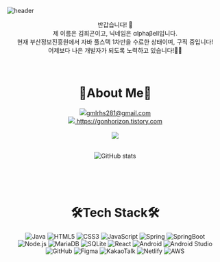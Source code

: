 ![header](https://capsule-render.vercel.app/api?type=waving&height=300&text=αlphaβell%20&fontAlignY=40&desc=Hui%20Gon%20Kim&descAlignY=55&color=auto)
<div align=center>
반갑습니다! 👋<br/>
제 이름은 김희곤이고, 닉네임은 αlphaβell입니다.<br/>
현재 부산정보진흥원에서 자바 풀스택 1차반을 수료한 상태이며, 구직 중입니다!<br/>
어제보다 나은 개발자가 되도록 노력하고 있습니다!🏃‍♂️<br/><br/><br/>

<h1>🥔About Me🥔</h1>
<a href="mailto:gmlrhs281@gmail.com" target="_blank">
<img src="https://img.shields.io/badge/Gmail-D14836?style=flat-square&logo=gmail&logoColor=white"/>gmlrhs281@gmail.com
</a><br/>
<a href="https://gonhorizon.tistory.com/" target="_blank">
<img src="https://img.shields.io/badge/Tistory-000000?style=flat-square&logo=tistory&logoColor=white"/> https://gonhorizon.tistory.com
</a><br/><br/>

<div align = "center">
  <a href="https://github.com/kimhuigon/github-readme-stats">
    <img align="center" src="https://github-readme-stats.vercel.app/api/top-langs?username=kimhuigon&layout=compact&langs_count=10&bg_color=45,C33764,1D2671&title_color=ffffff&text_color=ffffff&hide_border=False" />
  </a>
</div>
<br/>

![GitHub stats](https://github-readme-stats.vercel.app/api?username=kimhuigon)

<br/><br/><br/>

<h1>🛠️Tech Stack🛠️</h1>

![Java](https://img.shields.io/badge/java-%23ED8B00.svg?style=for-the-badge&logo=openjdk&logoColor=white)
![HTML5](https://img.shields.io/badge/html5-%23E34F26.svg?style=for-the-badge&logo=html5&logoColor=white)
![CSS3](https://img.shields.io/badge/css3-%231572B6.svg?style=for-the-badge&logo=css3&logoColor=white)
![JavaScript](https://img.shields.io/badge/javascript-%23323330.svg?style=for-the-badge&logo=javascript&logoColor=%23F7DF1E)
![Spring](https://img.shields.io/badge/spring-%236DB33F.svg?style=for-the-badge&logo=spring&logoColor=white)
![SpringBoot](https://img.shields.io/badge/springboot-%6DB33F.svg?style=for-the-badge&logo=springboot&logoColor=white)<br/>
![Node.js](https://img.shields.io/badge/nodedotjs-%5FA04E.svg?style=for-the-badge&logo=nodedotjs&logoColor=white)
![MariaDB](https://img.shields.io/badge/MariaDB-003545?style=for-the-badge&logo=mariadb&logoColor=white)
![SQLite](https://img.shields.io/badge/sqlite-%2307405e.svg?style=for-the-badge&logo=sqlite&logoColor=white)
![React](https://img.shields.io/badge/react-%2320232a.svg?style=for-the-badge&logo=react&logoColor=%2361DAFB)
![Android](https://img.shields.io/badge/Android-3DDC84?style=for-the-badge&logo=android&logoColor=white)
![Android Studio](https://img.shields.io/badge/android%20studio-346ac1?style=for-the-badge&logo=android%20studio&logoColor=white)<br/>
![GitHub](https://img.shields.io/badge/github-%23121011.svg?style=for-the-badge&logo=github&logoColor=white)
![Figma](https://img.shields.io/badge/figma-%23F24E1E.svg?style=for-the-badge&logo=figma&logoColor=white)
![KakaoTalk](https://img.shields.io/badge/kakaotalk-ffcd00.svg?style=for-the-badge&logo=kakaotalk&logoColor=000000)
![Netlify](https://img.shields.io/badge/netlify-%23000000.svg?style=for-the-badge&logo=netlify&logoColor=#00C7B7)
![AWS](https://img.shields.io/badge/AWS-%23FF9900.svg?style=for-the-badge&logo=amazon-aws&logoColor=white)

<!--
**kimhuigon/kimhuigon** is a ✨ _special_ ✨ repository because its `README.md` (this file) appears on your GitHub profile.

Here are some ideas to get you started:

- 🔭 I’m currently working on ...
- 🌱 I’m currently learning ...
- 👯 I’m looking to collaborate on ...
- 🤔 I’m looking for help with ...
- 💬 Ask me about ...
- 📫 How to reach me: ...
- 😄 Pronouns: ...
- ⚡ Fun fact: ...
-->
</div>
